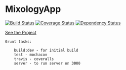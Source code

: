 MixologyApp
===========
[![Build Status](https://travis-ci.org/TeamVegaCodefellows/MixologyApp.svg?branch=master)](https://travis-ci.org/TeamVegaCodefellows/MixologyApp)
[![Coverage Status](https://coveralls.io/repos/TeamVegaCodefellows/MixologyApp/badge.png?branch=master)](https://coveralls.io/r/TeamVegaCodefellows/MixologyApp?branch=master)
[![Dependency Status](https://gemnasium.com/TeamVegaCodefellows/MixologyApp.svg)](https://gemnasium.com/TeamVegaCodefellows/MixologyApp)

[See the Project](http://ianjohnson.co)

~~~~~~~~~~TeamVega~~~~~~~~~~~
Grunt tasks:

    build:dev - for initial build
    test - mochacov
    travis - coveralls
    server - to run server on 3000
